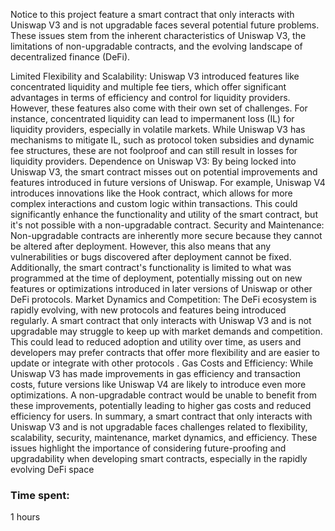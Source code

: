 
Notice to this project feature a smart contract that only interacts with Uniswap V3 and is not upgradable faces several potential future problems. These issues stem from the inherent characteristics of Uniswap V3, the limitations of non-upgradable contracts, and the evolving landscape of decentralized finance (DeFi).

Limited Flexibility and Scalability: Uniswap V3 introduced features like concentrated liquidity and multiple fee tiers, which offer significant advantages in terms of efficiency and control for liquidity providers. However, these features also come with their own set of challenges. For instance, concentrated liquidity can lead to impermanent loss (IL) for liquidity providers, especially in volatile markets. While Uniswap V3 has mechanisms to mitigate IL, such as protocol token subsidies and dynamic fee structures, these are not foolproof and can still result in losses for liquidity providers.
Dependence on Uniswap V3: By being locked into Uniswap V3, the smart contract misses out on potential improvements and features introduced in future versions of Uniswap. For example, Uniswap V4 introduces innovations like the Hook contract, which allows for more complex interactions and custom logic within transactions. This could significantly enhance the functionality and utility of the smart contract, but it's not possible with a non-upgradable contract.
Security and Maintenance: Non-upgradable contracts are inherently more secure because they cannot be altered after deployment. However, this also means that any vulnerabilities or bugs discovered after deployment cannot be fixed. Additionally, the smart contract's functionality is limited to what was programmed at the time of deployment, potentially missing out on new features or optimizations introduced in later versions of Uniswap or other DeFi protocols.
Market Dynamics and Competition: The DeFi ecosystem is rapidly evolving, with new protocols and features being introduced regularly. A smart contract that only interacts with Uniswap V3 and is not upgradable may struggle to keep up with market demands and competition. This could lead to reduced adoption and utility over time, as users and developers may prefer contracts that offer more flexibility and are easier to update or integrate with other protocols .
Gas Costs and Efficiency: While Uniswap V3 has made improvements in gas efficiency and transaction costs, future versions like Uniswap V4 are likely to introduce even more optimizations. A non-upgradable contract would be unable to benefit from these improvements, potentially leading to higher gas costs and reduced efficiency for users.
In summary, a smart contract that only interacts with Uniswap V3 and is not upgradable faces challenges related to flexibility, scalability, security, maintenance, market dynamics, and efficiency. These issues highlight the importance of considering future-proofing and upgradability when developing smart contracts, especially in the rapidly evolving DeFi space


### Time spent:
1 hours
